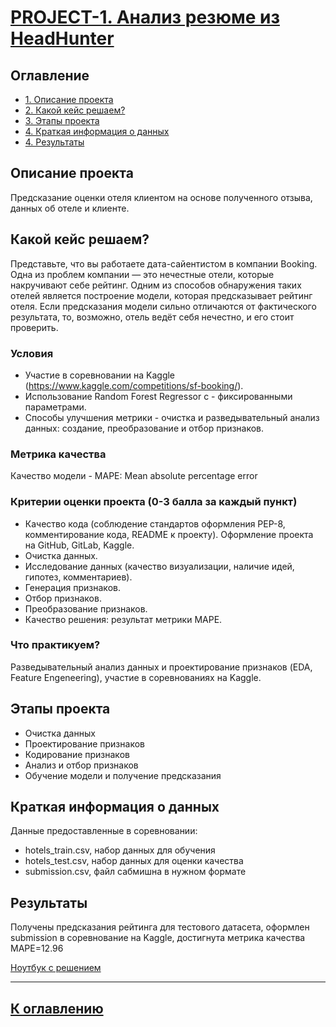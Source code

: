 # [PROJECT-1. Анализ резюме из HeadHunter](https://github.com/kos-kazakov/sf_data_science/tree/main/Skillfactory%20DS/PROJECT-1)

## Оглавление
* [1. Описание проекта](https://github.com/kos-kazakov/sf_data_science_NEW/tree/main/Skillfactory%20DS/PROJECT-3%20Booking.com/README.md#Описание-проекта)
* [2. Какой кейс решаем?](https://github.com/kos-kazakov/sf_data_science_NEW/tree/main/Skillfactory%20DS/PROJECT-3%20Booking.com/README.md#Исходные-данные)
* [3. Этапы проекта](https://github.com/kos-kazakov/sf_data_science_NEW/tree/main/Skillfactory%20DS/PROJECT-3%20Booking.com/README.md#Этапы-проекта)
* [4. Краткая информация о данных](https://github.com/kos-kazakov/sf_data_science_NEW/tree/main/Skillfactory%20DS/PROJECT-3%20Booking.com/README.md#Требования-к-оформлению-решения)
* [4. Результаты](https://github.com/kos-kazakov/sf_data_science_NEW/tree/main/Skillfactory%20DS/PROJECT-3%20Booking.com/README.md#Результаты)

## Описание проекта
 Предсказание оценки отеля клиентом на основе полученного отзыва, данных об отеле и клиенте.

## Какой кейс решаем?
Представьте, что вы работаете дата-сайентистом в компании Booking. Одна из проблем компании — это нечестные отели, которые накручивают себе рейтинг. Одним из способов обнаружения таких отелей является построение модели, которая предсказывает рейтинг отеля. Если предсказания модели сильно отличаются от фактического результата, то, возможно, отель ведёт себя нечестно, и его стоит проверить.

### Условия
- Участие в соревновании на Kaggle (https://www.kaggle.com/competitions/sf-booking/).
- Использование Random Forest Regressor с - фиксированными параметрами.
- Способы улучшения метрики - очистка и разведывательный анализ данных: создание, преобразование и отбор признаков.

### Метрика качества
Качество модели - MAPE: Mean absolute percentage error

### Критерии оценки проекта (0-3 балла за каждый пункт)
- Качество кода (соблюдение стандартов оформления PEP-8, комментирование кода, README к проекту). Оформление проекта на GitHub, GitLab, Kaggle.
- Очистка данных.
- Исследование данных (качество визуализации, наличие идей, гипотез, комментариев).
- Генерация признаков.
- Отбор признаков.
- Преобразование признаков.
- Качество решения: результат метрики MAPE.

### Что практикуем?
Разведывательный анализ данных и проектирование признаков (EDA, Feature Engeneering), участие в соревнованиях на Kaggle.

## Этапы проекта
- Очистка данных
- Проектирование признаков
- Кодирование признаков
- Анализ и отбор признаков
- Обучение модели и получение предсказания
   
## Краткая информация о данных
Данные предоставленные в соревновании:

- hotels_train.csv, набор данных для обучения
- hotels_test.csv, набор данных для оценки качества
- submission.csv, файл сабмишна в нужном формате

## Результаты
Получены предсказания рейтинга для тестового датасета, оформлен submission в соревнование на Kaggle, достигнута метрика качества MAPE=12.96

[Ноутбук с решением](https://github.com/kos-kazakov/sf_data_science_NEW/blob/main/Skillfactory%20DS/PROJECT-3%20Booking.com/project-3-eda-kos-k.ipynb)


__________________________

##  [К оглавлению](https://github.com/kos-kazakov/sf_data_science_NEW/tree/main/Skillfactory%20DS/PROJECT-3%20Booking.com/README.md#Оглавление)

